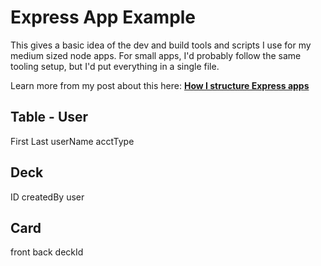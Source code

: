 # Express App Example

This gives a basic idea of the dev and build tools and scripts I use for my
medium sized node apps. For small apps, I'd probably follow the same tooling
setup, but I'd put everything in a single file.

Learn more from my post about this here:
[**How I structure Express apps**](https://kentcdodds.com/blog/how-i-structure-express-apps)


Table - 
User
--------
First
Last
userName
acctType

Deck
-------
ID
createdBy
user

Card
-------
front
back
deckId



